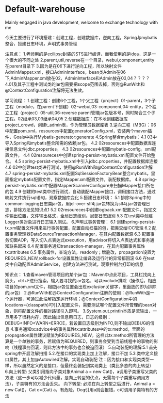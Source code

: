 # Default-warehouse
Mainly engaged in java development, welcome to exchange technology with me

今天主要进行了环境搭建：创建工程，创建数据库，逆向工程，Spring与mybatis整合，搭建日志环境，声明式事务管理

注意点：
1.老师用的是ecilipse封装的STS进行编译，而我使用的是idea，这是一个很大的不同之处
2.parent,util,reverse在一个目录，webui,component,entity在parent目录下
3.因为是在06下进行逆向工程，所以映射文件AdminMapper.xml，接口AdminInterface，bean类Admin在06下,AdminMapper.xml放在02，AdminInterface和Admin放在03,04？？？？
4.01及其子工程中测试类的jar包需要把scope范围去掉，否则@RunWith和@ContextConfiguration注解将无法生效。

学习流程：
1.创建工程：创建6个工程，1个父工程（project）01-parent，3个子工程（module，在parent下创建）02-webui,03-component,04-entity，2个独立工程（project）05-util,06-reverse
  parent管理jar包版本号，同时聚合三个子工程。02继承03,03继承04,05
2.创建数据库：在本地创建数据库project_crowd，创建t_admin表，作为管理员数据库表
3.逆向工程（MBG）：06中配置pom.xml，resources中配置generatorConfig.xml，安装两个maven插件，Goals中执行Mybatis-generator:generate
4.Spring整合mybatis：4.1 03中导入Spring和mybatis整合所需的依赖jar包。
                    4.2 02resoureces中配置数据库连接信息文件jdbc.properties。 
                    4.3 02resoureces中配置mybatis-config。xml配置文件。
                    4.4 02resoureces中创建spring-persist-mybatis.xml配置文件开始整合。 
                    4.5 spring-persist-mybatis.xml中引入jdbc.properties，并配置数据库连接
                    4.6 02中创建test类进行测试，使用@RunWith和@ContextConfiguration注解
                    4.7 spring-persist-mybatis.xml配置SqlSessionFactoryBean整合mybatis，里面指定mybatis配置文件，指定Mapper.xml配置文件，装配数据库。
                    4.8 spring-persist-mybatis.xml中配置MapperScannerConfigure来扫描Mapper接口所在的包
                    4.9 创建的test类中进行测试，自动装配Mapper接口，调用接口方法，通过映射文件执行sql语句，观察数据库变化
5.搭建日志环境： 5.1 排除Spring中的common-logging日志类jar包，用jcl-over-slf4j.jar包转换为slf4j.jar包管理日志，排除方法见知识点1
               5.2 02resoureces中创建logback.xml配置文件，指定文件输出位置，文件输出格式，全局日志级别，局部日志级别
               5.3 在test类中创建Logger类对象进行日志输入测试。
6.声明式事务管理： 6.1 创建spring-persist-tx.xml配置文件用来进行事务配置，配置自动扫描的包，把类交给IOC管理
                 6.2 配置事务管理器DataSourceTransactionManager，在其内配置数据源
                 6.3 配置事务切面AOP，写入切入点表达式execution，用advisor将切入点表达式和事务通知联系起来
                 6.4 配置事务通知transaction-manager，在其内配置事务属性tx:attributes
                 6.5 事务属性，查询方法，readonly；增删改，propagation设置为REQUIRES_NEW,rollback-for设置属性让编译及运行时的异常都回滚
                 6.6 在test类中自动配置AdminService，创建方法进行测试，观察控制台打印的信息

知识点：
1.查看maven管理项目的某个jar包：Maven中点此项目，工具栏找向上箭头，ctrl+F进行搜索，输入要寻找的jar包名，可以exclude排除（操作后，相应项目的pom.xml文件，相应jar包位置会出现exclusion关键字，里面放的即为排除的jar包）
2.@RunWith和@ContextConfiguration注解的使用：@RunWith是一个运行器，可通过此注解指定运行环境；@ContextConfiguration中的locations={classpath}可引入配置文件，需要测试哪个配置文件所管理的bean对象，则将配置文件的相对路径引入即可。
3.System.out.println本质是流输出，一旦用多了很耗内存，因此输出信息用日志，日志的级别：DEBUG<INFO<WARN<ERROE，若设置日志级别为INFO,则不输出DEBUG的信息
4.事务通知tx:advice中的事务属性tx:attributes中的tx:method，里面的propagation属性建议赋值为REQUIRES_NEW，这样此tx:method所管理的方法算是一个单独的事务，若赋值为REQUIRED，则事务会受到当前线程中的事物的影响（线程事务回滚，则此方法中的事务也会被迫回滚）
5.自动装配的理解:5.1 首先spring中开启注解扫描
               5.2.在接口的实现类上加上注解，接口不加
               5.3.类中定义接口属性，其上加@Autowired注解，实现自动装配
               注：因为接口和实现类类型一样，所以虽然定义的是接口，但最终会装配到实现类上（类比多态的向上转型）
6.向上转型: 父类引用指向子类对象Animal a = new Cat()，a调用子类重写父类的方法（这一步可以减少代码量，是向上转型的优点，无需每个子类重写调用方法），子类特有的方法会丢失。
  向下转型: 必须在向上转型之后进行，Animal a = new Cat()，Cat c=(Cat) a，有危险，Dog引用a则会报错，c可调用子类特有的方法
